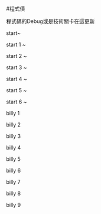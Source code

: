 #程式債

程式碼的Debug或是技術關卡在這更新

start~

start 1 ~

start 2 ~

start 3 ~

start 4 ~

start 5 ~

start 6 ~

billy 1

billy 2

billy 3

billy 4

billy 5

billy 6

billy 7

billy 8

billy 9